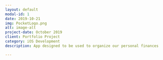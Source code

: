 ```yaml
---
layout: default
modal-id: 1
date: 2019-10-21
img: PocketLogo.png
alt: image-alt
project-date: October 2019
client: Portfolio Project
category: iOS Development
description: App designed to be used to organize our personal finances. The features included on the app allow the user to insert deposits and withdrawals and to see the graphs related to the user's transactions. Technologies and tools used - Swift | SwiftUI | CocoaPods | Xcode | Firebase | Git - GitHub | MVC | Kanban | Gimp | AdobeXd

---
```

